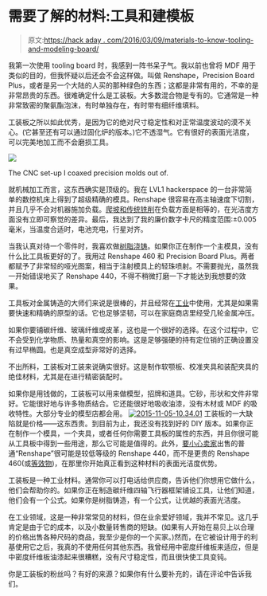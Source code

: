 # 需要了解的材料:工具和建模板

> 原文:[https://hack aday . com/2016/03/09/materials-to-know-tooling-and-modeling-board/](https://hackaday.com/2016/03/09/materials-to-know-tooling-and-modeling-board/)

我第一次使用 tooling board 时，我感到一阵书呆子气。我以前也曾将 MDF 用于类似的目的，但我怀疑以后还会不会这样做。叫做 Renshape，Precision Board Plus，或者是另一个大陆的人买的那种绿色的东西；这都是非常有用的，不幸的是非常昂贵的东西。很难确定什么是工装板。大多数混合物是专有的。它通常是一种非常致密的聚氨酯泡沫，有时单独存在，有时带有细纤维填料。

工装板之所以如此优秀，是因为它的绝对尺寸稳定性和对正常温度波动的漠不关心。(它甚至还有可以通过固化炉的版本。)它不透湿气。它有很好的表面光洁度，可以完美地加工而不会磨损工具。

[![](../Images/fd361e06b4c935070d8095cf8c26718c.png)](https://hackaday.com/wp-content/uploads/2016/03/cnc-set-up.jpg)

The CNC set-up I coaxed precision molds out of.

就机械加工而言，这东西确实是顶级的。我在 LVL1 hackerspace 的一台非常简单的数控机床上得到了超级精确的模具。Renshape 很容易在高主轴速度下切割，并且几乎不会对机器施加负载。[爬坡和传统铣削](http://www.harveytool.com/secure/Content/Documents/Tech_ConventionalMillingVsClimbMilling.pdf)在负载方面是相等的，在光洁度方面没有立即可察觉的差异。最后，我达到了我的廉价数字卡尺的精度范围:±0.005 毫米，当温度合适时，电池充电，行星对齐。

当我认真对待一个零件时，我喜欢做[树脂浇铸](https://hackaday.com/2016/02/09/learn-resin-casting-techniques-duplicating-plastic-parts/)。如果你正在制作一个主模具，没有什么比工具板更好的了。我用过 Renshape 460 和 Precision Board Plus。两者都赋予了非常轻的哑光图案，相当于注射模具上的轻珠喷射。不需要抛光，虽然我一开始错误地买了 Renshape 440，不得不稍微打磨一下才能达到我想要的效果。

工具板对金属铸造的大师们来说是很棒的，并且经常在[工业](http://www.ciba.cn/english001.htm)中使用，尤其是如果需要快速和精确的原型的话。它也足够坚韧，可以在家庭商店里经受几轮金属冲压。

如果你要铺碳纤维、玻璃纤维或皮革，这也是一个很好的选择。在这个过程中，它不会受到化学物质、热量和真空的影响。这是足够强硬的持有定位销的正确设置没有过早椭圆。也是真空成型非常好的选择。

不出所料，工装板对工装来说确实很好。这是制作软颚板、校准夹具和装配夹具的绝佳材料，尤其是在进行精密装配时。

如果你是用钱做的，工装板可以用来做模型，招牌和道具。它砂，形状和文件非常好。它能很好地与许多物质结合。它还能很好地吸收油漆，没有木材或 MDF 的吸收特性。大部分专业的模型店都会用。
[![2015-11-05-10.34.01](../Images/620f4ff1405fca9319db1caac6886054.png)](https://hackaday.com/wp-content/uploads/2016/02/2015-11-05-10-34-01.jpg) 工装板的一大缺陷就是价格——这东西贵。到目前为止，我还没有找到好的 DIY 版本。如果你正在制作一个模具，一个夹具，或者任何你需要工具板的属性的东西，并且你很可能从工具板中得到一些用途，那么它可能是值得的。此外，[要小心卖家](http://shop.carbide3d.com/collections/frontpage/products/2x3-synthetic-wood-qty-8?variant=928091635)出售的普通“Renshape”很可能是较低等级的 Renshape 440，而不是更贵的 Renshape 460(或[等效物](https://www.inventables.com/technologies/precision-board-plus))，在那里你开始真正看到这种材料的表面光洁度优势。

工装板是一种工业材料。通常你可以打电话给供应商，告诉他们你想用它做什么，他们会帮助你的。如果你正在制造碳纤维四轴飞行器框架铺设工具，让他们知道，他们会有一个公式。如果你是树脂铸造，有一个公式，让优越的表面光洁度。

在工业领域，这是一种非常常见的材料，但在业余爱好领域，我并不常见。这几乎肯定是由于它的成本，以及小数量转售商的短缺。(如果有人开始在易贝上以合理的价格出售各种尺码的商品，我至少是你的一个买家。)然而，在它被设计用于的利基使用它之后，我真的不使用任何其他东西。我曾经用中密度纤维板来适应，但是中密度纤维板油漆起来很糟糕，没有尺寸稳定性，而且很快使工具变钝。

你是工装板的粉丝吗？有好的来源？如果你有什么要补充的，请在评论中告诉我们。